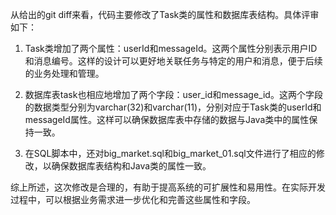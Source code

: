 从给出的git diff来看，代码主要修改了Task类的属性和数据库表结构。具体评审如下：

1. Task类增加了两个属性：userId和messageId。这两个属性分别表示用户ID和消息编号。这样的设计可以更好地关联任务与特定的用户和消息，便于后续的业务处理和管理。

2. 数据库表task也相应地增加了两个字段：user_id和message_id。这两个字段的数据类型分别为varchar(32)和varchar(11)，分别对应于Task类的userId和messageId属性。这样可以确保数据库表中存储的数据与Java类中的属性保持一致。

3. 在SQL脚本中，还对big_market.sql和big_market_01.sql文件进行了相应的修改，以确保数据库表结构和Java类的属性一致。

综上所述，这次修改是合理的，有助于提高系统的可扩展性和易用性。在实际开发过程中，可以根据业务需求进一步优化和完善这些属性和字段。
